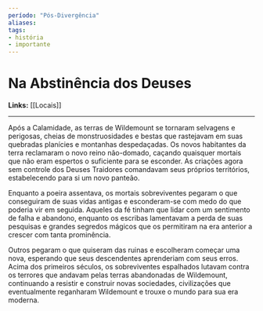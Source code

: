 ```yaml
---
período: "Pós-Divergência"
aliases:
tags:
- história
- importante
---
```

# **Na Abstinência dos Deuses**

**Links:** [[Locais]]

---

Após a Calamidade, as terras de Wildemount se tornaram selvagens e perigosas, cheias de monstruosidades e bestas que rastejavam em suas quebradas planícies e montanhas despedaçadas. Os novos habitantes da terra reclamaram o novo reino não-domado, caçando quaisquer mortais que não eram espertos o suficiente para se esconder. As criações agora sem controle dos Deuses Traidores comandavam seus próprios territórios, estabelecendo para si um novo panteão.

Enquanto a poeira assentava, os mortais sobreviventes pegaram o que conseguiram de suas vidas antigas e esconderam-se com medo do que poderia vir em seguida. Aqueles da fé tinham que lidar com um sentimento de falha e abandono, enquanto os escribas lamentavam a perda de suas pesquisas e grandes segredos mágicos que os permitiram na era anterior a crescer com tanta prominência.

Outros pegaram o que quiseram das ruinas e escolheram começar uma nova, esperando que seus descendentes aprenderiam com seus erros. Acima dos primeiros séculos, os sobreviventes espalhados lutavam contra os terrores que andavam pelas terras abandonadas de Wildemount, continuando a resistir e construir novas sociedades, civilizações que eventualmente reganharam Wildemount e trouxe o mundo para sua era moderna.

